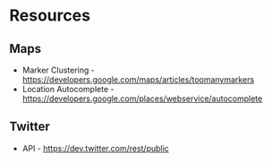 # Resources

## Maps

* Marker Clustering -
  https://developers.google.com/maps/articles/toomanymarkers
* Location Autocomplete - 
  https://developers.google.com/places/webservice/autocomplete

## Twitter

* API -
  https://dev.twitter.com/rest/public
